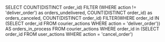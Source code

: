 
SELECT
     COUNT(DISTINCT order_id) FILTER (WHERE action != 'deliver_order') as orders_undelivered,
     COUNT(DISTINCT order_id) as orders_canceled,
     COUNT(DISTINCT order_id) FILTER(WHERE order_id IN (SELECT order_id
                                                           FROM courier_actions
                                                           WHERE action = 'deliver_order')) AS orders_in_process
FROM courier_actions
WHERE order_id in (SELECT order_id
                   FROM user_actions
                   WHERE action = 'cancel_order')